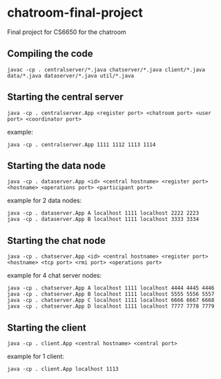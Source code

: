 # chatroom-final-project
Final project for CS6650 for the chatroom

## Compiling the code

```
javac -cp . centralserver/*.java chatserver/*.java client/*.java data/*.java dataserver/*.java util/*.java
```

## Starting the central server

```
java -cp . centralserver.App <register port> <chatroom port> <user port> <coordinator port>
```

example:

```
java -cp . centralserver.App 1111 1112 1113 1114
```

## Starting the data node

```
java -cp . dataserver.App <id> <central hostname> <register port> <hostname> <operations port> <participant port>
```

example for 2 data nodes:

```
java -cp . dataserver.App A localhost 1111 localhost 2222 2223
java -cp . dataserver.App B localhost 1111 localhost 3333 3334
```

## Starting the chat node

```
java -cp . chatserver.App <id> <central hostname> <register port> <hostname> <tcp port> <rmi port> <operations port>
```

example for 4 chat server nodes:

```
java -cp . chatserver.App A localhost 1111 localhost 4444 4445 4446
java -cp . chatserver.App B localhost 1111 localhost 5555 5556 5557
java -cp . chatserver.App C localhost 1111 localhost 6666 6667 6668
java -cp . chatserver.App D localhost 1111 localhost 7777 7778 7779
```

## Starting the client

```
java -cp . client.App <central hostname> <central port>
```

example for 1 client:

```
java -cp . client.App localhost 1113
```